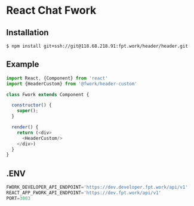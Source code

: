 # React Chat Fwork

## Installation

```
$ npm install git+ssh://git@118.68.218.91:fpt.work/header/header.git
```

## Example

``` javascript
import React, {Component} from 'react'
import {HeaderCustom} from '@fwork/header-custom'

class Fwork extends Component {

  constructor() {
    super();
  }

  render() {
    return (<div>
      <HeaderCustom/>
    </div>)
  }
}
```

## .ENV
``` javascript
FWORK_DEVELOPER_API_ENDPOINT='https://dev.developer.fpt.work/api/v1'
REACT_APP_FWORK_API_ENDPOINT='https://dev.fpt.work/api/v1'
PORT=3003
```
